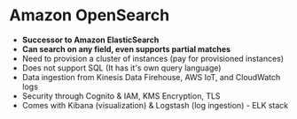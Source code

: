 # Amazon OpenSearch
- **Successor to Amazon ElasticSearch**
- **Can search on any field, even supports partial matches**
- Need to provision a cluster of instances (pay for provisioned instances)
- Does not support SQL (It has it's own query language)
- Data ingestion from Kinesis Data Firehouse, AWS IoT, and CloudWatch logs
- Security through Cognito & IAM, KMS Encryption, TLS
- Comes with Kibana (visualization) & Logstash (log ingestion) - ELK stack